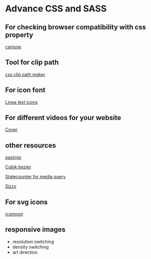 # Advance CSS and SASS

## For checking browser compatibility with css property 

[caniuse](https://caniuse.com/)

## Tool for clip path

[css clip path maker](https://bennettfeely.com/clippy/)

## For icon font

[Linea text icons](https://linea.io/)

## For different videos for your website

[Cover](https://coverr.co/)

## other resources

[easings](https://easings.net/)

[Cubik bezier](https://cubic-bezier.com/)

[Statecounter for media query](https://statcounter.com/)

[Sizzy](https://sizzy.co/)

## For svg icons
[icomoon](https://icomoon.io/)

## responsive images
- resolution switching
- density switching
- art direction